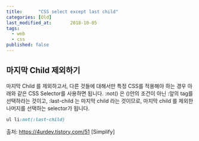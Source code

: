 ```yaml
---
title:      "CSS select except last child"
categories: [Old]
last_modified_at:       2018-10-05
tags:
  - web
  - css
published: false
---
```


## 마지막 Child 제외하기

마지막 Child 를 제외하고서, 다른 것들에 대해서만 특정 CSS를 적용해야 하는 경우 아래와 같은 CSS Selector를 사용하면 됩니다. :not() 은 ()안의 조건이 아닌 :앞의 tag를 선택하라는 것이고, :last-child 는 마지막 child 라는 것이므로, 마지막 child 를 제외한 나머지를 선택하는 selector가 됩니다.

```css
ul li:not(:last-child)
```

출처: https://4urdev.tistory.com/51 [Simplify]